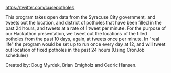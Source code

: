 https://twitter.com/cusepotholes

This program takes open data from the Syracuse City government, and tweets out the location, and district of potholes that have been filled in the past 24 hours, and tweets at a rate of 1 tweet per minute. For the purpose of our Hackathon presentation, we tweet out the locations of the filled potholes from the past 10 days, again, at tweets once per minute. In "real life" the program would be set up to run once every day at 12, and will tweet out location of fixed potholes in the past 24 hours (Using CronJob scheduler)

Created by: Doug Myrdek, Brian Emigholz and Cedric Hansen.
